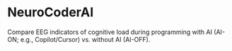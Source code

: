 # NeuroCoderAI
Compare EEG indicators of cognitive load during programming with AI (AI-ON; e.g., Copilot/Cursor) vs. without AI (AI-OFF).
